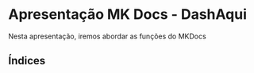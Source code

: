 # Apresentação MK Docs - DashAqui
Nesta apresentação, iremos abordar as funções do MKDocs

## Índices

